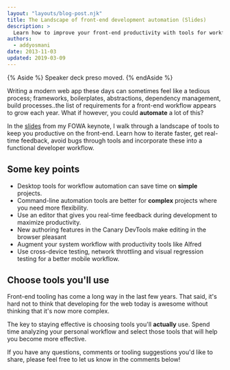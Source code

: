```yaml
---
layout: "layouts/blog-post.njk"
title: The Landscape of front-end development automation (Slides)
description: >
  Learn how to improve your front-end productivity with tools for workflow automation.
authors:
  - addyosmani
date: 2013-11-03
updated: 2019-03-09
---
```


{% Aside %}
Speaker deck preso moved.
{% endAside %}

Writing a modern web app these days can sometimes feel like a tedious process; frameworks, boilerplates, abstractions, dependency management, build processes..the list of requirements for a front-end workflow appears to grow each year. What if however, you could **automate** a lot of this?

In the [slides](https://speakerdeck.com/addyosmani/automating-front-end-workflow) from my FOWA keynote, I walk through a landscape of tools to keep you productive on the front-end. Learn how to iterate faster, get real-time feedback, avoid bugs through tools and incorporate these into a functional developer workflow.

## Some key points

* Desktop tools for workflow automation can save time on **simple** projects.
* Command-line automation tools are better for **complex** projects where you need more flexibility.
* Use an editor that gives you real-time feedback during development to maximize productivity.
* New authoring features in the Canary DevTools make editing in the browser pleasant
* Augment your system workflow with productivity tools like Alfred
* Use cross-device testing, network throttling and visual regression testing for a better mobile workflow.

## Choose tools you'll use

Front-end tooling has come a long way in the last few years. That said, it's hard not to think that developing for the web today is awesome without thinking that it's now more complex.

The key to staying effective is choosing tools you'll **actually** use. Spend time analyzing your personal workflow and select those tools that will help you become more effective.

If you have any questions, comments or tooling suggestions you'd like to share, please feel free to let us know in the comments below!


